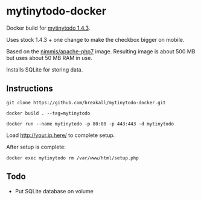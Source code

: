 # mytinytodo-docker
Docker build for [mytinytodo 1.4.3](http://www.mytinytodo.net/).

Uses stock 1.4.3 + one change to make the checkbox bigger on mobile.

Based on the [nimmis/apache-php7](https://hub.docker.com/r/nimmis/apache-php7/) image. Resulting image is about 500 MB but uses about 50 MB RAM in use.

Installs SQLite for storing data.




## Instructions

``` git clone https://github.com/breakall/mytinytodo-docker.git ```

``` docker build . --tag=mytinytodo ```

``` docker run --name mytinytodo -p 80:80 -p 443:443 -d mytinytodo ```

Load http://your.ip.here/ to complete setup.

After setup is complete:

``` docker exec mytinytodo rm /var/www/html/setup.php ```

## Todo
* Put SQLite database on volume
